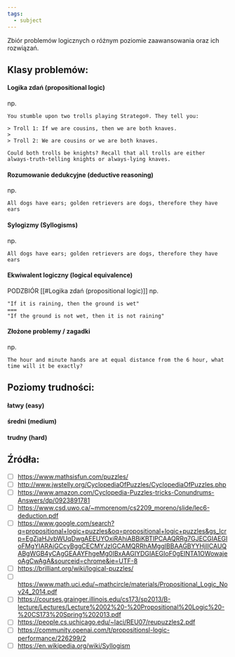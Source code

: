 ```yaml
---
tags:
  - subject
---
```


Zbiór problemów logicznych o różnym poziomie zaawansowania oraz ich rozwiązań.

## Klasy problemów:

#### Logika zdań (propositional logic)
np. 
```
You stumble upon two trolls playing Stratego®. They tell you:

> Troll 1: If we are cousins, then we are both knaves.
> 
> Troll 2: We are cousins or we are both knaves.

Could both trolls be knights? Recall that all trolls are either always-truth-telling knights or always-lying knaves.
```

#### Rozumowanie dedukcyjne (deductive reasoning)
np.
```
All dogs have ears; golden retrievers are dogs, therefore they have ears
```

#### Sylogizmy (Syllogisms)
np.
```
All dogs have ears; golden retrievers are dogs, therefore they have ears
```

#### Ekwiwalent logiczny (logical equivalence)
PODZBIÓR [[#Logika zdań (propositional logic)]]
np.
```
"If it is raining, then the ground is wet"
===
"If the ground is not wet, then it is not raining"
```

#### Złożone problemy / zagadki
np.
```
The hour and minute hands are at equal distance from the 6 hour, what time will it be exactly?
```


## Poziomy trudności:

#### łatwy (easy)
#### średni (medium)
#### trudny (hard)


## Źródła:
- [ ] https://www.mathsisfun.com/puzzles/
- [ ] http://www.jwstelly.org/CyclopediaOfPuzzles/CyclopediaOfPuzzles.php
- [ ] https://www.amazon.com/Cyclopedia-Puzzles-tricks-Conundrums-Answers/dp/0923891781
- [ ] https://www.csd.uwo.ca/~mmorenom/cs2209_moreno/slide/lec6-deduction.pdf
- [ ] https://www.google.com/search?q=propositional+logic+puzzles&oq=propositional+logic+puzzles&gs_lcrp=EgZjaHJvbWUqDwgAEEUYOxiRAhiABBiKBTIPCAAQRRg7GJECGIAEGIoFMgYIARAjGCcyBggCECMYJzIGCAMQRRhAMggIBBAAGBYYHjIICAUQABgWGB4yCAgGEAAYFhgeMg0IBxAAGIYDGIAEGIoF0gEINTA1OWowajeoAgCwAgA&sourceid=chrome&ie=UTF-8
- [ ] https://brilliant.org/wiki/logical-puzzles/
- [ ] https://www.math.uci.edu/~mathcircle/materials/Propositional_Logic_Nov24_2014.pdf
- [ ] https://courses.grainger.illinois.edu/cs173/sp2013/B-lecture/Lectures/Lecture%2002%20-%20Propositional%20Logic%20-%20CS173%20Spring%202013.pdf
- [ ] https://people.cs.uchicago.edu/~laci/REU07/reupuzzles2.pdf
- [ ] https://community.openai.com/t/propositionsl-logic-performance/226299/2
- [ ] https://en.wikipedia.org/wiki/Syllogism